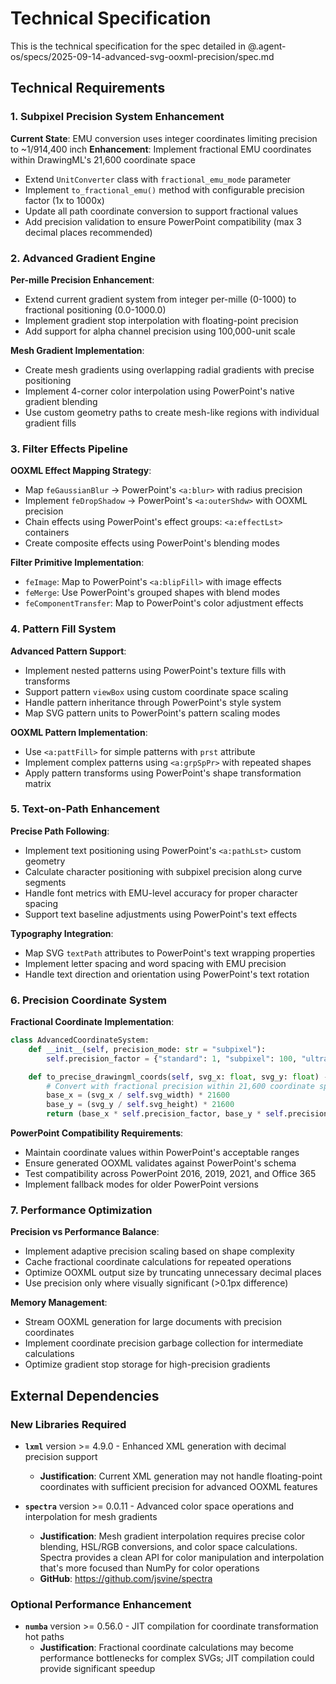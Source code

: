 # Technical Specification

This is the technical specification for the spec detailed in @.agent-os/specs/2025-09-14-advanced-svg-ooxml-precision/spec.md

## Technical Requirements

### 1. Subpixel Precision System Enhancement

**Current State**: EMU conversion uses integer coordinates limiting precision to ~1/914,400 inch
**Enhancement**: Implement fractional EMU coordinates within DrawingML's 21,600 coordinate space

- Extend `UnitConverter` class with `fractional_emu_mode` parameter
- Implement `to_fractional_emu()` method with configurable precision factor (1x to 1000x)
- Update all path coordinate conversion to support fractional values
- Add precision validation to ensure PowerPoint compatibility (max 3 decimal places recommended)

### 2. Advanced Gradient Engine

**Per-mille Precision Enhancement**:
- Extend current gradient system from integer per-mille (0-1000) to fractional positioning (0.0-1000.0)
- Implement gradient stop interpolation with floating-point precision
- Add support for alpha channel precision using 100,000-unit scale

**Mesh Gradient Implementation**:
- Create mesh gradients using overlapping radial gradients with precise positioning
- Implement 4-corner color interpolation using PowerPoint's native gradient blending
- Use custom geometry paths to create mesh-like regions with individual gradient fills

### 3. Filter Effects Pipeline

**OOXML Effect Mapping Strategy**:
- Map `feGaussianBlur` → PowerPoint's `<a:blur>` with radius precision
- Implement `feDropShadow` → PowerPoint's `<a:outerShdw>` with OOXML precision
- Chain effects using PowerPoint's effect groups: `<a:effectLst>` containers
- Create composite effects using PowerPoint's blending modes

**Filter Primitive Implementation**:
- `feImage`: Map to PowerPoint's `<a:blipFill>` with image effects
- `feMerge`: Use PowerPoint's grouped shapes with blend modes
- `feComponentTransfer`: Map to PowerPoint's color adjustment effects

### 4. Pattern Fill System

**Advanced Pattern Support**:
- Implement nested patterns using PowerPoint's texture fills with transforms
- Support pattern `viewBox` using custom coordinate space scaling
- Handle pattern inheritance through PowerPoint's style system
- Map SVG pattern units to PowerPoint's pattern scaling modes

**OOXML Pattern Implementation**:
- Use `<a:pattFill>` for simple patterns with `prst` attribute
- Implement complex patterns using `<a:grpSpPr>` with repeated shapes
- Apply pattern transforms using PowerPoint's shape transformation matrix

### 5. Text-on-Path Enhancement

**Precise Path Following**:
- Implement text positioning using PowerPoint's `<a:pathLst>` custom geometry
- Calculate character positioning with subpixel precision along curve segments
- Handle font metrics with EMU-level accuracy for proper character spacing
- Support text baseline adjustments using PowerPoint's text effects

**Typography Integration**:
- Map SVG `textPath` attributes to PowerPoint's text wrapping properties
- Implement letter spacing and word spacing with EMU precision
- Handle text direction and orientation using PowerPoint's text rotation

### 6. Precision Coordinate System

**Fractional Coordinate Implementation**:
```python
class AdvancedCoordinateSystem:
    def __init__(self, precision_mode: str = "subpixel"):
        self.precision_factor = {"standard": 1, "subpixel": 100, "ultra": 1000}[precision_mode]

    def to_precise_drawingml_coords(self, svg_x: float, svg_y: float) -> tuple[float, float]:
        # Convert with fractional precision within 21,600 coordinate space
        base_x = (svg_x / self.svg_width) * 21600
        base_y = (svg_y / self.svg_height) * 21600
        return (base_x * self.precision_factor, base_y * self.precision_factor)
```

**PowerPoint Compatibility Requirements**:
- Maintain coordinate values within PowerPoint's acceptable ranges
- Ensure generated OOXML validates against PowerPoint's schema
- Test compatibility across PowerPoint 2016, 2019, 2021, and Office 365
- Implement fallback modes for older PowerPoint versions

### 7. Performance Optimization

**Precision vs Performance Balance**:
- Implement adaptive precision scaling based on shape complexity
- Cache fractional coordinate calculations for repeated operations
- Optimize OOXML output size by truncating unnecessary decimal places
- Use precision only where visually significant (>0.1px difference)

**Memory Management**:
- Stream OOXML generation for large documents with precision coordinates
- Implement coordinate precision garbage collection for intermediate calculations
- Optimize gradient stop storage for high-precision gradients

## External Dependencies

### New Libraries Required

- **`lxml`** version >= 4.9.0 - Enhanced XML generation with decimal precision support
  - **Justification**: Current XML generation may not handle floating-point coordinates with sufficient precision for advanced OOXML features

- **`spectra`** version >= 0.0.11 - Advanced color space operations and interpolation for mesh gradients
  - **Justification**: Mesh gradient interpolation requires precise color blending, HSL/RGB conversions, and color space calculations. Spectra provides a clean API for color manipulation and interpolation that's more focused than NumPy for color operations
  - **GitHub**: https://github.com/jsvine/spectra

### Optional Performance Enhancement

- **`numba`** version >= 0.56.0 - JIT compilation for coordinate transformation hot paths
  - **Justification**: Fractional coordinate calculations may become performance bottlenecks for complex SVGs; JIT compilation could provide significant speedup